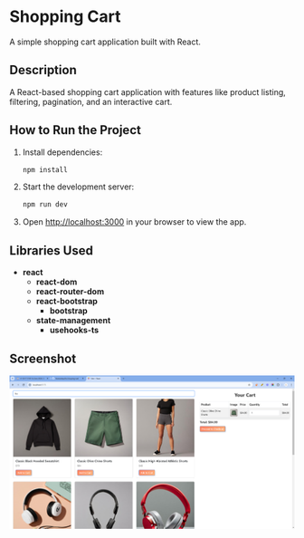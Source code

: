 # Shopping Cart

A simple shopping cart application built with React.

## Description
A React-based shopping cart application with features like product listing, filtering, pagination, and an interactive cart.

## How to Run the Project

1. Install dependencies:
   ```bash
   npm install
   ```
2. Start the development server:
   ```bash
   npm run dev
   ```
3. Open [http://localhost:3000](http://localhost:3000) in your browser to view the app.

## Libraries Used

- **react**
  - **react-dom**
  - **react-router-dom**
  - **react-bootstrap**
    - **bootstrap**
  - **state-management**
    - **usehooks-ts**

## Screenshot
![Shopping Cart Screenshot](src\assets\image.png)
